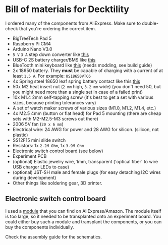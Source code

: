 # Bill of materials for Decktility

I ordered many of the components from AliExpress.
Make sure to double-check that you're ordering the correct item.

- BigTreeTech Pad 5
- Raspberry Pi CM4
- Arduino Nano V3.0
- `5 V` `3 A` step down converter like [this](pics/step-down-top.jpg)
- USB-C 2S battery charger/BMS like [this](pics/usb-c-bms.jpg)
- BlueTooth mini keyboard like [this](pics/bluetooth-keyboard.jpg) (needs modding, see build guide)
- 2x 18650 battery. They **must** be capable of charging with a current of at least `1.5 A`. For example: `US18650VTC6`
- 4x Spring steel 18650 leaf spring battery contact like this [this](pics/battery-contacts.jpg)
- 50x M2 heat insert nut (`2 mm` high, `3.2 mm` wide) (you don't need 50, but you might need more than a single set in case of a failed print)
- 10x M1.4 2mm self-tapping screw (it's best to get a set with various sizes, because printing tolerances vary)
- A set of watch maker screws of various sizes (M1.0, M1.2, M1.4, etc.)
- 4x M2.5 4mm (button or flat head) for Pad 5 mounting (there are cheap sets with M2-M2.5-M3 screws out there)
- 2006 5V fan (`20 x 6 mm`)
- Electrical wire: 24 AWG for power and 28 AWG for silicon. (silicon, not plastic)
- SS12F15 mini slide switch
- Resistors: 1x `2.2M Ohm`, 1x `3.9M Ohm`
- Electronic switch control board (see below)
- Experiment PCB
- (optional) Elastic jewelry wire, 1mm, transparent ('optical fiber' to wire USB charger LEDs to case)
- (optional) JST-SH male and female plugs (for easy detaching I2C wires during development)
- Other things like soldering gear, 3D printer.

## Electronic switch control board

I used a [module](pics/fet-module.jpg) that you can find on AliExpress/Amazon. The module itself is too large, 
so it needed to be transplanted onto an experiment board.
You could either buy such a module and transplant the components, or you can buy the components individually.

Check the assembly guide for the schematics.

